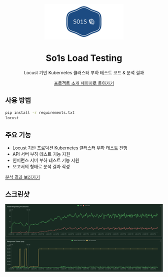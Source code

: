 <div align="center">

<img src="https://raw.githubusercontent.com/so1s/.github/main/static/logo.png" alt="So1s Logo" width="50%" />

# So1s Load Testing

Locust 기반 Kubernetes 클러스터 부하 테스트 코드 & 분석 결과

[프로젝트 소개 페이지로 돌아가기](https://github.com/so1s)

</div>

## 사용 방법

```bash
pip install -r requirements.txt
locust
```

## 주요 기능

- Locust 기반 프로덕션 Kubernetes 클러스터 부하 테스트 진행
- API 서버 부하 테스트 기능 지원
- 인퍼런스 서버 부하 테스트 기능 지원
- 보고서의 형태로 분석 결과 작성

[분석 결과 보러가기](https://dynamic-currant-6c5.notion.site/6a1c532b42ba4b528889706e0f28c455)

## 스크린샷

![RPS / Response time graph](https://raw.githubusercontent.com/so1s/.github/main/static/load-test-graph.png)
